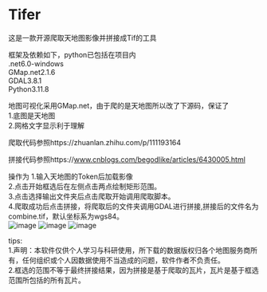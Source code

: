 # Tifer  
这是一款开源爬取天地图影像并拼接成Tif的工具  

框架及依赖如下，python已包括在项目内  
.net6.0-windows  
GMap.net2.1.6  
GDAL3.8.1  
Python3.11.8  

地图可视化采用GMap.net，由于爬的是天地图所以改了下源码，保证了  
1.底图是天地图  
2.网格文字显示利于理解  
  
爬取代码参照https://zhuanlan.zhihu.com/p/111193164  

拼接代码参照https://www.cnblogs.com/begodlike/articles/6430005.html  

操作为
1.输入天地图的Token后加载影像  
2.点击开始框选后在左侧点击两点绘制矩形范围。  
3.点击选择输出文件夹后点击爬取开始调用爬取脚本。  
4.爬取成功后点击拼接，将爬取后的文件夹调用GDAL进行拼接,拼接后的文件名为combine.tif，默认坐标系为wgs84。  
![image](https://github.com/ZhengYongHe/Tifer/assets/45898487/e9eca96f-9c3b-4b6b-9c61-d798bc0cac02)
![image](https://github.com/ZhengYongHe/Tifer/assets/45898487/9e473474-3036-4f22-be1f-73f3be048cc3)
![image](https://github.com/ZhengYongHe/Tifer/assets/45898487/0aef424e-5b1b-4318-8736-7888449d191e)



tips:  
1.声明：本软件仅供个人学习与科研使用，所下载的数据版权归各个地图服务商所有，任何组织或个人因数据使用不当造成的问题，软件作者不负责任。      
2.框选的范围不等于最终拼接结果，因为拼接是基于爬取的瓦片，瓦片是基于框选范围所包括的所有瓦片。



